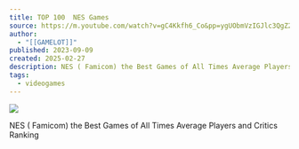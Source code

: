 ```yaml
---
title: TOP 100  NES Games
source: https://m.youtube.com/watch?v=gC4Kkfh6_Co&pp=ygUObmVzIGJlc3QgZ2FtZXM%3D
author:
  - "[[GAMELOT]]"
published: 2023-09-09
created: 2025-02-27
description: NES ( Famicom) the Best Games of All Times Average Players and Critics Ranking
tags:
  - videogames
---
```

![](https://www.youtube.com/watch?v=gC4Kkfh6_Co)  

NES ( Famicom) the Best Games of All Times Average Players and Critics Ranking